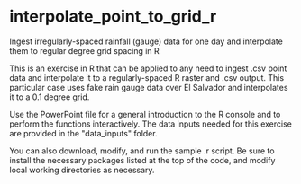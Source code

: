 # interpolate_point_to_grid_r
Ingest irregularly-spaced rainfall (gauge) data for one day and interpolate them to regular degree grid spacing in R

This is an exercise in R that can be applied to any need to ingest .csv point data and interpolate it to a regularly-spaced R raster and .csv output. This particular case uses fake rain gauge data over El Salvador and interpolates it to a 0.1 degree grid.

Use the PowerPoint file for a general introduction to the R console and to perform the functions interactively. The data inputs needed for this exercise are provided in the "data_inputs" folder.

You can also download, modify, and run the sample .r script. Be sure to install the necessary packages listed at the top of the code, and modify local working directories as necessary. 
